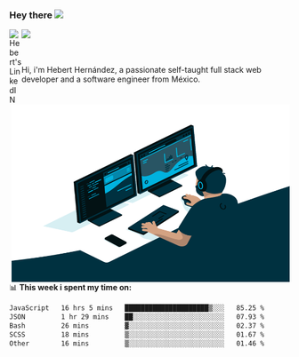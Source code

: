 ### Hey there <img src="https://media.giphy.com/media/hvRJCLFzcasrR4ia7z/giphy.gif" width="25px">
<a href="https://www.linkedin.com/in/evertcode/" target="_blank">
  <img align="left" alt="Hebert's LinkedIN" width="22px" src="https://raw.githubusercontent.com/peterthehan/peterthehan/master/assets/linkedin.svg" />
</a>

![](https://visitor-badge.glitch.me/badge?page_id=evertcode.evertcode)

<br />

Hi, i'm Hebert Hernández, a passionate self-taught full stack web developer and a software engineer from México.

<img align="right" alt="GIF" src="https://github.com/evertcode/evertcode/blob/master/code.gif?raw=true" width="500" height="320" />

📊 **This week i spent my time on:**

<!--START_SECTION:waka-->

```text
JavaScript   16 hrs 5 mins   █████████████████████▒░░░   85.25 %
JSON         1 hr 29 mins    ██░░░░░░░░░░░░░░░░░░░░░░░   07.93 %
Bash         26 mins         ▓░░░░░░░░░░░░░░░░░░░░░░░░   02.37 %
SCSS         18 mins         ▒░░░░░░░░░░░░░░░░░░░░░░░░   01.67 %
Other        16 mins         ▒░░░░░░░░░░░░░░░░░░░░░░░░   01.46 %
```

<!--END_SECTION:waka-->
